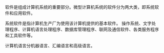 软件是组成计算机系统的重要部分。微型计算机系统的软件分为两大类，即系统软件和应用软件。

系统软件是指计算机生产厂为使用该计算机提供的基本软件。
操作系统、文字处理程序、计算机语言处理程序、数据库管理程序、联网及通信软件、各类服务程序和工具软件等。

计算机语言分机器语言、汇编语言和高级语言。



